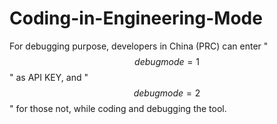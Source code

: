 # Coding-in-Engineering-Mode
For debugging purpose, developers in China (PRC) can enter "$$debugmode=1$$" as API KEY, and "$$debugmode=2$$" for those not, while coding and debugging the tool.
